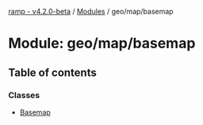 [ramp - v4.2.0-beta](../README.md) / [Modules](../modules.md) / geo/map/basemap

# Module: geo/map/basemap

## Table of contents

### Classes

- [Basemap](../classes/geo_map_basemap.Basemap.md)
